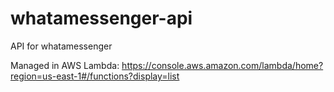 # whatamessenger-api
API for whatamessenger

Managed in AWS Lambda: https://console.aws.amazon.com/lambda/home?region=us-east-1#/functions?display=list
